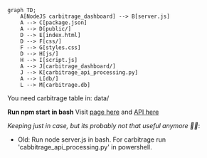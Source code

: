 ```mermaid
graph TD;
    A[NodeJS carbitrage_dashboard] --> B[server.js]
    A --> C[package.json]
    A --> D[public/]
    D --> E[index.html]
    D --> F[css/]
    F --> G[styles.css]
    D --> H[js/]
    H --> I[script.js]
    A --> J[carbitrage_dashboard/]
    J --> K[carbitrage_api_processing.py]
    A --> L[db/]
    L --> M[carbitrage.db]
```

You need carbitrage table in: data/

__Run npm start in bash__ Visit [page here](http://localhost:3000) and [API here](http://localhost:5000/api/unique_car_makes)


_Keeping just in case, but its probably not that useful anymore 🤷‍♂️_:

* Old:
Run node server.js in bash. 
For carbitrage run 'cabbitrage_api_processing.py' in powershell.




